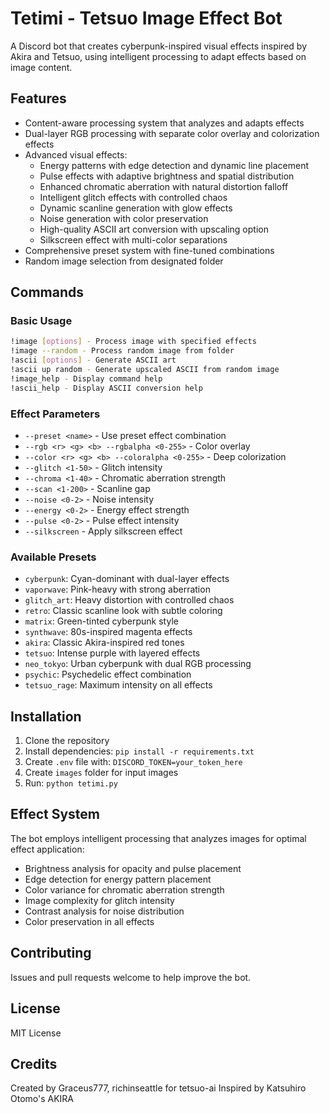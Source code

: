 # Tetimi - Tetsuo Image Effect Bot
A Discord bot that creates cyberpunk-inspired visual effects inspired by Akira and Tetsuo, using intelligent processing to adapt effects based on image content.

## Features
- Content-aware processing system that analyzes and adapts effects
- Dual-layer RGB processing with separate color overlay and colorization effects
- Advanced visual effects:
  - Energy patterns with edge detection and dynamic line placement
  - Pulse effects with adaptive brightness and spatial distribution
  - Enhanced chromatic aberration with natural distortion falloff
  - Intelligent glitch effects with controlled chaos
  - Dynamic scanline generation with glow effects
  - Noise generation with color preservation
  - High-quality ASCII art conversion with upscaling option
  - Silkscreen effect with multi-color separations
- Comprehensive preset system with fine-tuned combinations
- Random image selection from designated folder

## Commands
### Basic Usage
```bash
!image [options] - Process image with specified effects
!image --random - Process random image from folder
!ascii [options] - Generate ASCII art
!ascii up random - Generate upscaled ASCII from random image
!image_help - Display command help
!ascii_help - Display ASCII conversion help
```

### Effect Parameters
- `--preset <name>` - Use preset effect combination
- `--rgb <r> <g> <b> --rgbalpha <0-255>` - Color overlay
- `--color <r> <g> <b> --coloralpha <0-255>` - Deep colorization
- `--glitch <1-50>` - Glitch intensity
- `--chroma <1-40>` - Chromatic aberration strength
- `--scan <1-200>` - Scanline gap
- `--noise <0-2>` - Noise intensity
- `--energy <0-2>` - Energy effect strength
- `--pulse <0-2>` - Pulse effect intensity
- `--silkscreen` - Apply silkscreen effect

### Available Presets
- `cyberpunk`: Cyan-dominant with dual-layer effects
- `vaporwave`: Pink-heavy with strong aberration
- `glitch_art`: Heavy distortion with controlled chaos
- `retro`: Classic scanline look with subtle coloring
- `matrix`: Green-tinted cyberpunk style
- `synthwave`: 80s-inspired magenta effects
- `akira`: Classic Akira-inspired red tones
- `tetsuo`: Intense purple with layered effects
- `neo_tokyo`: Urban cyberpunk with dual RGB processing
- `psychic`: Psychedelic effect combination
- `tetsuo_rage`: Maximum intensity on all effects

## Installation
1. Clone the repository
2. Install dependencies: `pip install -r requirements.txt`
3. Create `.env` file with: `DISCORD_TOKEN=your_token_here`
4. Create `images` folder for input images
5. Run: `python tetimi.py`

## Effect System
The bot employs intelligent processing that analyzes images for optimal effect application:
- Brightness analysis for opacity and pulse placement
- Edge detection for energy pattern placement
- Color variance for chromatic aberration strength
- Image complexity for glitch intensity
- Contrast analysis for noise distribution
- Color preservation in all effects

## Contributing
Issues and pull requests welcome to help improve the bot.

## License
MIT License

## Credits
Created by Graceus777, richinseattle for tetsuo-ai
Inspired by Katsuhiro Otomo's AKIRA
